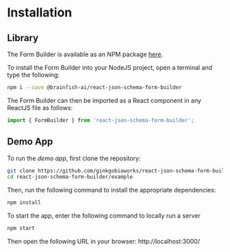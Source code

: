 # Installation

## Library

The Form Builder is available as an NPM package [here](https://www.npmjs.com/package/react-json-schema-form-builder).

To install the Form Builder into your NodeJS project, open a terminal and type the following:

```bash
npm i --save @brainfish-ai/react-json-schema-form-builder
```

The Form Builder can then be imported as a React component in any ReactJS file as follows:

``` javascript
import { FormBuilder } from 'react-json-schema-form-builder';
```

## Demo App

To run the *demo app*, first clone the repository:

```bash
git clone https://github.com/ginkgobioworks/react-json-schema-form-builder.git
cd react-json-schema-form-builder/example
```

Then, run the following command to install the appropriate dependencies:
```bash
npm install
```

To start the app, enter the following command to locally run a server
```bash
npm start
```

Then open the following URL in your browser: http://localhost:3000/
